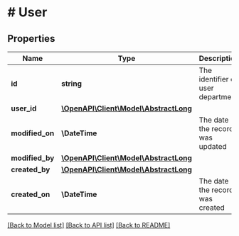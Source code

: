 # # User

## Properties

Name | Type | Description | Notes
------------ | ------------- | ------------- | -------------
**id** | **string** | The identifier of user department |
**user_id** | [**\OpenAPI\Client\Model\AbstractLong**](AbstractLong.md) |  | [optional]
**modified_on** | **\DateTime** | The date the record was updated | [optional]
**modified_by** | [**\OpenAPI\Client\Model\AbstractLong**](AbstractLong.md) |  | [optional]
**created_by** | [**\OpenAPI\Client\Model\AbstractLong**](AbstractLong.md) |  | [optional]
**created_on** | **\DateTime** | The date the record was created | [optional]

[[Back to Model list]](../../README.md#models) [[Back to API list]](../../README.md#endpoints) [[Back to README]](../../README.md)
